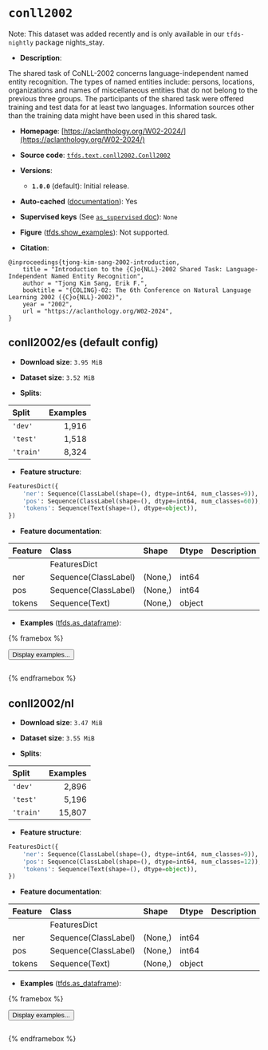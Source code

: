 <div itemscope itemtype="http://schema.org/Dataset">
  <div itemscope itemprop="includedInDataCatalog" itemtype="http://schema.org/DataCatalog">
    <meta itemprop="name" content="TensorFlow Datasets" />
  </div>
  <meta itemprop="name" content="conll2002" />
  <meta itemprop="description" content="The shared task of CoNLL-2002 concerns language-independent named entity&#10;recognition. The types of named entities include: persons, locations,&#10;organizations and names of miscellaneous entities that do not belong to the&#10;previous three groups. The participants of the shared task were offered training&#10;and test data for at least two languages. Information sources other than the&#10;training data might have been used in this shared task.&#10;&#10;To use this dataset:&#10;&#10;```python&#10;import tensorflow_datasets as tfds&#10;&#10;ds = tfds.load(&#x27;conll2002&#x27;, split=&#x27;train&#x27;)&#10;for ex in ds.take(4):&#10;  print(ex)&#10;```&#10;&#10;See [the guide](https://www.tensorflow.org/datasets/overview) for more&#10;informations on [tensorflow_datasets](https://www.tensorflow.org/datasets).&#10;&#10;" />
  <meta itemprop="url" content="https://www.tensorflow.org/datasets/catalog/conll2002" />
  <meta itemprop="sameAs" content="https://aclanthology.org/W02-2024/" />
  <meta itemprop="citation" content="@inproceedings{tjong-kim-sang-2002-introduction,&#10;    title = &quot;Introduction to the {C}o{NLL}-2002 Shared Task: Language-Independent Named Entity Recognition&quot;,&#10;    author = &quot;Tjong Kim Sang, Erik F.&quot;,&#10;    booktitle = &quot;{COLING}-02: The 6th Conference on Natural Language Learning 2002 ({C}o{NLL}-2002)&quot;,&#10;    year = &quot;2002&quot;,&#10;    url = &quot;https://aclanthology.org/W02-2024&quot;,&#10;}" />
</div>

# `conll2002`


Note: This dataset was added recently and is only available in our
`tfds-nightly` package
<span class="material-icons" title="Available only in the tfds-nightly package">nights_stay</span>.

*   **Description**:

The shared task of CoNLL-2002 concerns language-independent named entity
recognition. The types of named entities include: persons, locations,
organizations and names of miscellaneous entities that do not belong to the
previous three groups. The participants of the shared task were offered training
and test data for at least two languages. Information sources other than the
training data might have been used in this shared task.

*   **Homepage**:
    [https://aclanthology.org/W02-2024/](https://aclanthology.org/W02-2024/)

*   **Source code**:
    [`tfds.text.conll2002.Conll2002`](https://github.com/tensorflow/datasets/tree/master/tensorflow_datasets/text/conll2002/conll2002.py)

*   **Versions**:

    *   **`1.0.0`** (default): Initial release.

*   **Auto-cached**
    ([documentation](https://www.tensorflow.org/datasets/performances#auto-caching)):
    Yes

*   **Supervised keys** (See
    [`as_supervised` doc](https://www.tensorflow.org/datasets/api_docs/python/tfds/load#args)):
    `None`

*   **Figure**
    ([tfds.show_examples](https://www.tensorflow.org/datasets/api_docs/python/tfds/visualization/show_examples)):
    Not supported.

*   **Citation**:

```
@inproceedings{tjong-kim-sang-2002-introduction,
    title = "Introduction to the {C}o{NLL}-2002 Shared Task: Language-Independent Named Entity Recognition",
    author = "Tjong Kim Sang, Erik F.",
    booktitle = "{COLING}-02: The 6th Conference on Natural Language Learning 2002 ({C}o{NLL}-2002)",
    year = "2002",
    url = "https://aclanthology.org/W02-2024",
}
```


## conll2002/es (default config)

*   **Download size**: `3.95 MiB`

*   **Dataset size**: `3.52 MiB`

*   **Splits**:

Split     | Examples
:-------- | -------:
`'dev'`   | 1,916
`'test'`  | 1,518
`'train'` | 8,324

*   **Feature structure**:

```python
FeaturesDict({
    'ner': Sequence(ClassLabel(shape=(), dtype=int64, num_classes=9)),
    'pos': Sequence(ClassLabel(shape=(), dtype=int64, num_classes=60)),
    'tokens': Sequence(Text(shape=(), dtype=object)),
})
```

*   **Feature documentation**:

Feature | Class                | Shape   | Dtype  | Description
:------ | :------------------- | :------ | :----- | :----------
        | FeaturesDict         |         |        |
ner     | Sequence(ClassLabel) | (None,) | int64  |
pos     | Sequence(ClassLabel) | (None,) | int64  |
tokens  | Sequence(Text)       | (None,) | object |

*   **Examples**
    ([tfds.as_dataframe](https://www.tensorflow.org/datasets/api_docs/python/tfds/as_dataframe)):

<!-- mdformat off(HTML should not be auto-formatted) -->

{% framebox %}

<button id="displaydataframe">Display examples...</button>
<div id="dataframecontent" style="overflow-x:auto"></div>
<script>
const url = "https://storage.googleapis.com/tfds-data/visualization/dataframe/conll2002-es-1.0.0.html";
const dataButton = document.getElementById('displaydataframe');
dataButton.addEventListener('click', async () => {
  // Disable the button after clicking (dataframe loaded only once).
  dataButton.disabled = true;

  const contentPane = document.getElementById('dataframecontent');
  try {
    const response = await fetch(url);
    // Error response codes don't throw an error, so force an error to show
    // the error message.
    if (!response.ok) throw Error(response.statusText);

    const data = await response.text();
    contentPane.innerHTML = data;
  } catch (e) {
    contentPane.innerHTML =
        'Error loading examples. If the error persist, please open '
        + 'a new issue.';
  }
});
</script>

{% endframebox %}

<!-- mdformat on -->

## conll2002/nl

*   **Download size**: `3.47 MiB`

*   **Dataset size**: `3.55 MiB`

*   **Splits**:

Split     | Examples
:-------- | -------:
`'dev'`   | 2,896
`'test'`  | 5,196
`'train'` | 15,807

*   **Feature structure**:

```python
FeaturesDict({
    'ner': Sequence(ClassLabel(shape=(), dtype=int64, num_classes=9)),
    'pos': Sequence(ClassLabel(shape=(), dtype=int64, num_classes=12)),
    'tokens': Sequence(Text(shape=(), dtype=object)),
})
```

*   **Feature documentation**:

Feature | Class                | Shape   | Dtype  | Description
:------ | :------------------- | :------ | :----- | :----------
        | FeaturesDict         |         |        |
ner     | Sequence(ClassLabel) | (None,) | int64  |
pos     | Sequence(ClassLabel) | (None,) | int64  |
tokens  | Sequence(Text)       | (None,) | object |

*   **Examples**
    ([tfds.as_dataframe](https://www.tensorflow.org/datasets/api_docs/python/tfds/as_dataframe)):

<!-- mdformat off(HTML should not be auto-formatted) -->

{% framebox %}

<button id="displaydataframe">Display examples...</button>
<div id="dataframecontent" style="overflow-x:auto"></div>
<script>
const url = "https://storage.googleapis.com/tfds-data/visualization/dataframe/conll2002-nl-1.0.0.html";
const dataButton = document.getElementById('displaydataframe');
dataButton.addEventListener('click', async () => {
  // Disable the button after clicking (dataframe loaded only once).
  dataButton.disabled = true;

  const contentPane = document.getElementById('dataframecontent');
  try {
    const response = await fetch(url);
    // Error response codes don't throw an error, so force an error to show
    // the error message.
    if (!response.ok) throw Error(response.statusText);

    const data = await response.text();
    contentPane.innerHTML = data;
  } catch (e) {
    contentPane.innerHTML =
        'Error loading examples. If the error persist, please open '
        + 'a new issue.';
  }
});
</script>

{% endframebox %}

<!-- mdformat on -->